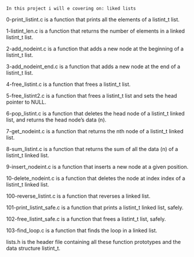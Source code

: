 	In this project i will e covering on: liked lists

 0-print_listint.c is a function that prints all the elements of a listint_t list.

 1-listint_len.c is a function that returns the number of elements in a linked listint_t list.

 2-add_nodeint.c is a function that adds a new node at the beginning of a listint_t list.

 3-add_nodeint_end.c is a function that adds a new node at the end of a listint_t list.

 4-free_listint.c is a function that frees a listint_t list.

 5-free_listint2.c is a function that frees a listint_t list and sets the head pointer to NULL.

 6-pop_listint.c is a function that deletes the head node of a listint_t linked list, and returns the head node’s data (n).

 7-get_nodeint.c is a function that returns the nth node of a listint_t linked list.

 8-sum_listint.c is a function that returns the sum of all the data (n) of a listint_t linked list.

 9-insert_nodeint.c is a function that inserts a new node at a given position.

 10-delete_nodeint.c is a function that deletes the node at index index of a listint_t linked list.

100-reverse_listint.c is a function that reverses a linked list.

101-print_listint_safe.c is a function that prints a listint_t linked list, safely.

102-free_listint_safe.c is a function that frees a listint_t list, safely.

103-find_loop.c is a function that finds the loop in a linked list.

 lists.h is the header file containing all these function prototypes and the data structure listint_t.
